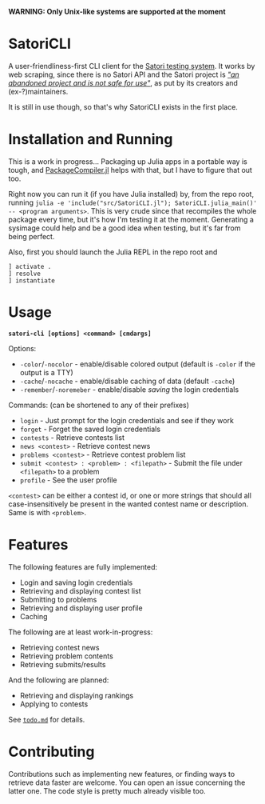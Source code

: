 **WARNING: Only Unix-like systems are supported at the moment**
# SatoriCLI
A user-friendliness-first CLI client for the [Satori testing system](https://satori.tcs.uj.edu.pl).
It works by web scraping, since there is no Satori API and the Satori project is
[*"an abandoned project and is not safe for use"*](https://bitbucket.org/satoriproject/satori),
as put by its creators and (ex-?)maintainers.

It is still in use though, so that's why SatoriCLI exists in the first place.

# Installation and Running
This is a work in progress... Packaging up Julia apps in a portable way is tough, and
[PackageCompiler.jl](https://github.com/JuliaLang/PackageCompiler.jl) helps with that,
but I have to figure that out too.

Right now you can run it (if you have Julia installed) by, from the repo root, running
`julia -e 'include("src/SatoriCLI.jl"); SatoriCLI.julia_main()' -- <program arguments>`.
This is very crude since that recompiles the whole package every time, but it's how I'm testing it at the moment.
Generating a sysimage could help and be a good idea when testing, but it's far from being perfect.

Also, first you should launch the Julia REPL in the repo root and
```
] activate .
] resolve
] instantiate
```

# Usage
**`satori-cli [options] <command> [cmdargs]`**

Options:
* `-color`/`-nocolor` - enable/disable colored output (default is `-color` if the output is a TTY)
* `-cache`/`-nocache` - enable/disable caching of data (default `-cache`)
* `-remember`/`-noremeber` - enable/disable *saving* the login credentials

Commands: (can be shortened to any of their prefixes)
* `login` - Just prompt for the login credentials and see if they work
* `forget` - Forget the saved login credentials
* `contests` - Retrieve contests list
* `news <contest>` - Retrieve contest news
* `problems <contest>` - Retrieve contest problem list
* `submit <contest> : <problem> : <filepath>` - Submit the file under `<filepath>` to a problem
* `profile` - See the user profile

`<contest>` can be either a contest id, or one or more strings that should all case-insensitively be present
in the wanted contest name or description. Same is with `<problem>`.

# Features
The following features are fully implemented:
* Login and saving login credentials
* Retrieving and displaying contest list
* Submitting to problems
* Retrieving and displaying user profile
* Caching

The following are at least work-in-progress:
* Retrieving contest news
* Retrieving problem contents
* Retrieving submits/results

And the following are planned:
* Retrieving and displaying rankings
* Applying to contests

See [`todo.md`](/todo.md) for details.

# Contributing
Contributions such as implementing new features, or finding ways to retrieve data faster are welcome.
You can open an issue concerning the latter one. The code style is pretty much already visible too.

